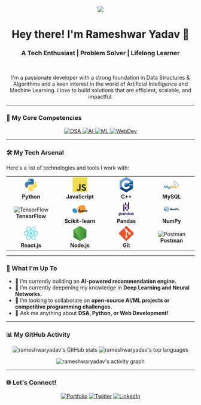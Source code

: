 <div align="center">
  <img src="https://media.giphy.com/media/v1.Y2lkPTc5MGI3NjExZ3NuMmlzcjdpbzI3eWJocG9qZzAza29iMnp6MjdvZ2o5dnpzOW56MyZlcD12MV9pbnRlcm5hbF9naWZfYnlfaWQmY3Q9cw/S9oG5xA4N02Jq/giphy.gif" width="300px">
</div>

<h1 align="center">Hey there! I'm Rameshwar Yadav 👋</h1>
<h3 align="center">A Tech Enthusiast | Problem Solver | Lifelong Learner</h3>

<br>

<p align="center">
  I'm a passionate developer with a strong foundation in Data Structures & Algorithms and a keen interest in the world of Artificial Intelligence and Machine Learning. I love to build solutions that are efficient, scalable, and impactful.
</p>

---

### 🚀 My Core Competencies

<p align="center">
  <a href="#">
    <img src="https://img.shields.io/badge/-Data%20Structures%20%26%20Algorithms-007ACC?style=for-the-badge&logo=c%2B%2B&logoColor=white" alt="DSA"/>
  </a>
  <a href="#">
    <img src="https://img.shields.io/badge/-Artificial%20Intelligence-F7DF1E?style=for-the-badge&logo=python&logoColor=black" alt="AI"/>
  </a>
  <a href="#">
    <img src="https://img.shields.io/badge/-Machine%20Learning-lightgrey?style=for-the-badge&logo=tensorflow&logoColor=orange" alt="ML"/>
  </a>
  <a href="#">
    <img src="https://img.shields.io/badge/-Web%20Development-blue?style=for-the-badge&logo=javascript&logoColor=white" alt="WebDev"/>
  </a>
</p>

---

### 🛠️ My Tech Arsenal

Here's a list of technologies and tools I work with:

<table>
  <tr>
    <td align="center" width="150">
      <img src="https://raw.githubusercontent.com/devicons/devicon/master/icons/python/python-original.svg" width="40" height="40" alt="Python" />
      <br><strong>Python</strong>
    </td>
    <td align="center" width="150">
      <img src="https://raw.githubusercontent.com/devicons/devicon/master/icons/javascript/javascript-original.svg" width="40" height="40" alt="JavaScript" />
      <br><strong>JavaScript</strong>
    </td>
    <td align="center" width="150">
      <img src="https://raw.githubusercontent.com/devicons/devicon/master/icons/cplusplus/cplusplus-original.svg" width="40" height="40" alt="C++" />
      <br><strong>C++</strong>
    </td>
    <td align="center" width="150">
      <img src="https://raw.githubusercontent.com/devicons/devicon/master/icons/mysql/mysql-original-wordmark.svg" width="40" height="40" alt="MySQL" />
      <br><strong>MySQL</strong>
    </td>
  </tr>
  <tr>
    <td align="center" width="150">
      <img src="https://www.vectorlogo.zone/logos/tensorflow/tensorflow-icon.svg" width="40" height="40" alt="TensorFlow" />
      <br><strong>TensorFlow</strong>
    </td>
    <td align="center" width="150">
      <img src="https://raw.githubusercontent.com/devicons/devicon/master/icons/scikitlearn/scikitlearn-original.svg" width="40" height="40" alt="Scikit-learn" />
      <br><strong>Scikit-learn</strong>
    </td>
    <td align="center" width="150">
      <img src="https://raw.githubusercontent.com/devicons/devicon/master/icons/pandas/pandas-original-wordmark.svg" width="40" height="40" alt="Pandas" />
      <br><strong>Pandas</strong>
    </td>
    <td align="center" width="150">
      <img src="https://raw.githubusercontent.com/devicons/devicon/master/icons/numpy/numpy-original-wordmark.svg" width="40" height="40" alt="NumPy" />
      <br><strong>NumPy</strong>
    </td>
  </tr>
    <tr>
    <td align="center" width="150">
      <img src="https://raw.githubusercontent.com/devicons/devicon/master/icons/react/react-original.svg" width="40" height="40" alt="React" />
      <br><strong>React.js</strong>
    </td>
    <td align="center" width="150">
      <img src="https://raw.githubusercontent.com/devicons/devicon/master/icons/nodejs/nodejs-original.svg" width="40" height="40" alt="Node.js" />
      <br><strong>Node.js</strong>
    </td>
    <td align="center" width="150">
      <img src="https://raw.githubusercontent.com/devicons/devicon/master/icons/git/git-original.svg" width="40" height="40" alt="Git" />
      <br><strong>Git</strong>
    </td>
     <td align="center" width="150">
      <img src="https://www.vectorlogo.zone/logos/getpostman/getpostman-icon.svg" width="40" height="40" alt="Postman" />
      <br><strong>Postman</strong>
    </td>
  </tr>
</table>

---

### 🌱 What I'm Up To

- 🔭 I’m currently building an **AI-powered recommendation engine.**
- 🌱 I’m currently deepening my knowledge in **Deep Learning and Neural Networks.**
- 👯 I’m looking to collaborate on **open-source AI/ML projects or competitive programming challenges.**
- 💬 Ask me anything about **DSA, Python, or Web Development!**

---

### 📊 My GitHub Activity

<p align="center">
  <img src="https://github-readme-stats.vercel.app/api?username=rameshwaryadav&show_icons=true&theme=dracula&hide_border=true&include_all_commits=true&count_private=true" alt="rameshwaryadav's GitHub stats" />
  <img src="https://github-readme-stats.vercel.app/api/top-langs/?username=rameshwaryadav&layout=compact&theme=dracula&hide_border=true&langs_count=8" alt="rameshwaryadav's top languages" />
</p>

<p align="center">
  <img src="https://github-readme-activity-graph.vercel.app/graph?username=rameshwaryadav&theme=dracula&hide_border=true" alt="rameshwaryadav's activity graph" />
</p>

---

### 🌐 Let's Connect!

<p align="center">
  <a href="https://rameshwaryadav.netlify.app/" target="blank"><img align="center" src="https://img.shields.io/badge/Portfolio-D14836?style=for-the-badge&logo=google-chrome&logoColor=white" alt="Portfolio"/></a>
  <a href="https://twitter.com/YourTwitterUsername" target="blank"><img align="center" src="https://img.shields.io/badge/Twitter-1DA1F2?style=for-the-badge&logo=twitter&logoColor=white" alt="Twitter"/></a>
  <a href="https://linkedin.com/in/YourLinkedInUsername" target="blank"><img align="center" src="https://img.shields.io/badge/LinkedIn-0077B5?style=for-the-badge&logo=linkedin&logoColor=white" alt="LinkedIn"/></a>
</p>
